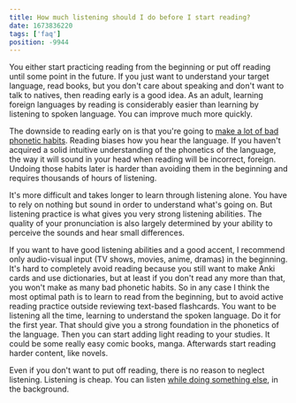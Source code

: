 ```yaml
---
title: How much listening should I do before I start reading?
date: 1673836220
tags: ['faq']
position: -9944
---
```


You either start practicing reading from the beginning
or put off reading until some point in the future.
If you just want to understand your target language,
read books,
but you don't care about speaking and don't want to talk to natives,
then reading early is a good idea.
As an adult,
learning foreign languages by reading is considerably easier
than learning by listening to spoken language.
You can improve much more quickly.

The downside to reading early on
is that you're going to [make a lot of bad phonetic habits](why-does-premature-reading-cripple-phonetic-awareness.html).
Reading biases how you hear the language.
If you haven't acquired a solid intuitive understanding of the phonetics of the language,
the way it will sound in your head when reading will be incorrect, foreign.
Undoing those habits later is harder than avoiding them in the beginning
and requires thousands of hours of listening.

It's more difficult and takes longer to learn through listening alone.
You have to rely on nothing but sound in order to understand what's going on.
But listening practice is what gives you very strong listening abilities.
The quality of your pronunciation
is also largely determined by your ability to perceive the sounds and hear small differences.

If you want to have good listening abilities and a good accent,
I recommend only audio-visual input (TV shows, movies, anime, dramas) in the beginning.
It's hard to completely avoid reading
because you still want to make Anki cards and use dictionaries,
but at least if you don't read any more than that,
you won't make as many bad phonetic habits.
So in any case I think the most optimal path is to learn to read from the beginning,
but to avoid active reading practice outside reviewing text-based flashcards.
You want to be listening all the time,
learning to understand the spoken language.
Do it for the first year.
That should give you a strong foundation in the phonetics of the language.
Then you can start adding light reading to your studies.
It could be some really easy comic books, manga.
Afterwards start reading harder content, like novels.

Even if you don't want to put off reading,
there is no reason to neglect listening.
Listening is cheap.
You can listen [while doing something else](mass-immersion.html),
in the background.
